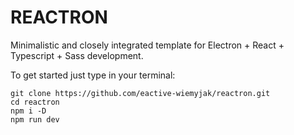 # REACTRON

Minimalistic and closely integrated template for Electron + React + Typescript + Sass development.

To get started just type in your terminal:

```
git clone https://github.com/eactive-wiemyjak/reactron.git
cd reactron
npm i -D
npm run dev
```
